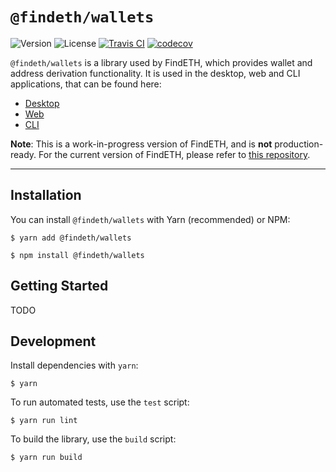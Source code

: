 # `@findeth/wallets`

![Version](https://img.shields.io/npm/v/@findeth/wallets) ![License](https://img.shields.io/github/license/FindETH/wallets) [![Travis CI](https://travis-ci.com/FindETH/wallets.svg?branch=master)](https://travis-ci.com/FindETH/wallets) [![codecov](https://codecov.io/gh/FindETH/wallets/branch/master/graph/badge.svg)](https://codecov.io/gh/FindETH/wallets)


`@findeth/wallets` is a library used by FindETH, which provides wallet and address derivation functionality. It is used in the desktop, web and CLI applications, that can be found here:

- [Desktop](https://github.com/FindETH/desktop)
- [Web](https://github.com/FindETH/web)
- [CLI](https://github.com/FindETH/cli)

**Note**: This is a work-in-progress version of FindETH, and is **not** production-ready. For the current version of FindETH, please refer to [this repository](https://github.com/Mrtenz/FindETH/tree/master).

---

## Installation

You can install `@findeth/wallets` with Yarn (recommended) or NPM:

```
$ yarn add @findeth/wallets
```

```
$ npm install @findeth/wallets
```

## Getting Started

TODO

## Development

Install dependencies with `yarn`:

```
$ yarn
```

To run automated tests, use the `test` script:

```
$ yarn run lint
```


To build the library, use the `build` script:

```
$ yarn run build
```
